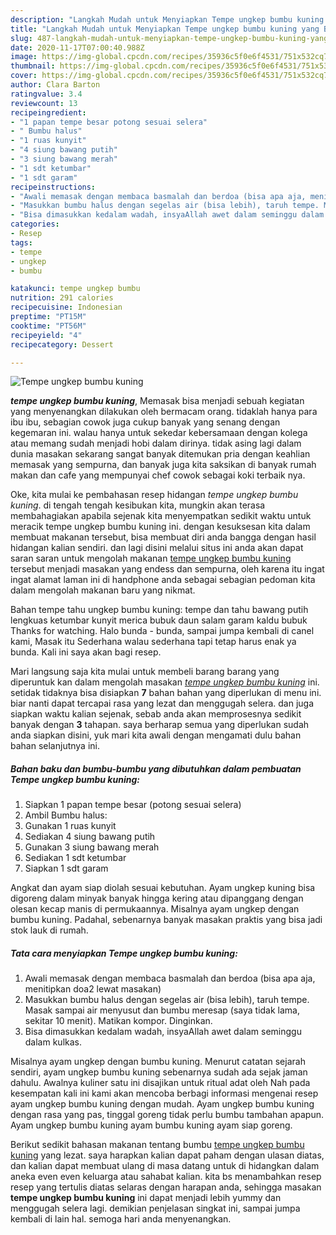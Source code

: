 ```yaml
---
description: "Langkah Mudah untuk Menyiapkan Tempe ungkep bumbu kuning yang Bisa Manjain Lidah"
title: "Langkah Mudah untuk Menyiapkan Tempe ungkep bumbu kuning yang Bisa Manjain Lidah"
slug: 487-langkah-mudah-untuk-menyiapkan-tempe-ungkep-bumbu-kuning-yang-bisa-manjain-lidah
date: 2020-11-17T07:00:40.988Z
image: https://img-global.cpcdn.com/recipes/35936c5f0e6f4531/751x532cq70/tempe-ungkep-bumbu-kuning-foto-resep-utama.jpg
thumbnail: https://img-global.cpcdn.com/recipes/35936c5f0e6f4531/751x532cq70/tempe-ungkep-bumbu-kuning-foto-resep-utama.jpg
cover: https://img-global.cpcdn.com/recipes/35936c5f0e6f4531/751x532cq70/tempe-ungkep-bumbu-kuning-foto-resep-utama.jpg
author: Clara Barton
ratingvalue: 3.4
reviewcount: 13
recipeingredient:
- "1 papan tempe besar potong sesuai selera"
- " Bumbu halus"
- "1 ruas kunyit"
- "4 siung bawang putih"
- "3 siung bawang merah"
- "1 sdt ketumbar"
- "1 sdt garam"
recipeinstructions:
- "Awali memasak dengan membaca basmalah dan berdoa (bisa apa aja, menitipkan doa2 lewat masakan)"
- "Masukkan bumbu halus dengan segelas air (bisa lebih), taruh tempe. Masak sampai air menyusut dan bumbu meresap (saya tidak lama, sekitar 10 menit). Matikan kompor. Dinginkan."
- "Bisa dimasukkan kedalam wadah, insyaAllah awet dalam seminggu dalam kulkas."
categories:
- Resep
tags:
- tempe
- ungkep
- bumbu

katakunci: tempe ungkep bumbu 
nutrition: 291 calories
recipecuisine: Indonesian
preptime: "PT15M"
cooktime: "PT56M"
recipeyield: "4"
recipecategory: Dessert

---
```



![Tempe ungkep bumbu kuning](https://img-global.cpcdn.com/recipes/35936c5f0e6f4531/751x532cq70/tempe-ungkep-bumbu-kuning-foto-resep-utama.jpg)

<b><i>tempe ungkep bumbu kuning</i></b>, Memasak bisa menjadi sebuah kegiatan yang menyenangkan dilakukan oleh bermacam orang. tidaklah hanya para ibu ibu, sebagian cowok juga cukup banyak yang senang dengan kegemaran ini. walau hanya untuk sekedar kebersamaan dengan kolega atau memang sudah menjadi hobi dalam dirinya. tidak asing lagi dalam dunia masakan sekarang sangat banyak ditemukan pria dengan keahlian memasak yang sempurna, dan banyak juga kita saksikan di banyak rumah makan dan cafe yang mempunyai chef cowok sebagai koki terbaik nya.

Oke, kita mulai ke pembahasan resep hidangan <i>tempe ungkep bumbu kuning</i>. di tengah tengah kesibukan kita, mungkin akan terasa membahagiakan apabila sejenak kita menyempatkan sedikit waktu untuk meracik tempe ungkep bumbu kuning ini. dengan kesuksesan kita dalam membuat makanan tersebut, bisa membuat diri anda bangga dengan hasil hidangan kalian sendiri. dan lagi disini melalui situs ini anda akan dapat saran saran untuk mengolah makanan <u>tempe ungkep bumbu kuning</u> tersebut menjadi masakan yang endess dan sempurna, oleh karena itu ingat ingat alamat laman ini di handphone anda sebagai sebagian pedoman kita dalam mengolah makanan baru yang nikmat.

Bahan tempe tahu ungkep bumbu kuning: tempe dan tahu bawang putih lengkuas ketumbar kunyit merica bubuk daun salam garam kaldu bubuk Thanks for watching. Halo bunda - bunda, sampai jumpa kembali di canel kami, Masak itu Sederhana walau sederhana tapi tetap harus enak ya bunda. Kali ini saya akan bagi resep.


Mari langsung saja kita mulai untuk membeli barang barang yang diperuntuk kan dalam mengolah masakan <u><i>tempe ungkep bumbu kuning</i></u> ini. setidak tidaknya bisa disiapkan <b>7</b> bahan bahan yang diperlukan di menu ini. biar nanti dapat tercapai rasa yang lezat dan menggugah selera. dan juga siapkan waktu kalian sejenak, sebab anda akan memprosesnya sedikit banyak dengan <b>3</b> tahapan. saya berharap semua yang diperlukan sudah anda siapkan disini, yuk mari kita awali dengan mengamati dulu bahan bahan selanjutnya ini.

<!--inarticleads1-->

##### Bahan baku dan bumbu-bumbu yang dibutuhkan dalam pembuatan Tempe ungkep bumbu kuning:

1. Siapkan 1 papan tempe besar (potong sesuai selera)
1. Ambil  Bumbu halus:
1. Gunakan 1 ruas kunyit
1. Sediakan 4 siung bawang putih
1. Gunakan 3 siung bawang merah
1. Sediakan 1 sdt ketumbar
1. Siapkan 1 sdt garam


Angkat dan ayam siap diolah sesuai kebutuhan. Ayam ungkep kuning bisa digoreng dalam minyak banyak hingga kering atau dipanggang dengan olesan kecap manis di permukaannya. Misalnya ayam ungkep dengan bumbu kuning. Padahal, sebenarnya banyak masakan praktis yang bisa jadi stok lauk di rumah. 

<!--inarticleads2-->

##### Tata cara menyiapkan Tempe ungkep bumbu kuning:

1. Awali memasak dengan membaca basmalah dan berdoa (bisa apa aja, menitipkan doa2 lewat masakan)
1. Masukkan bumbu halus dengan segelas air (bisa lebih), taruh tempe. Masak sampai air menyusut dan bumbu meresap (saya tidak lama, sekitar 10 menit). Matikan kompor. Dinginkan.
1. Bisa dimasukkan kedalam wadah, insyaAllah awet dalam seminggu dalam kulkas.


Misalnya ayam ungkep dengan bumbu kuning. Menurut catatan sejarah sendiri, ayam ungkep bumbu kuning sebenarnya sudah ada sejak jaman dahulu. Awalnya kuliner satu ini disajikan untuk ritual adat oleh Nah pada kesempatan kali ini kami akan mencoba berbagi informasi mengenai resep ayam ungkep bumbu kuning dengan mudah. Ayam ungkep bumbu kuning dengan rasa yang pas, tinggal goreng tidak perlu bumbu tambahan apapun. Ayam ungkep bumbu kuning ayam bumbu kuning ayam siap goreng. 

Berikut sedikit bahasan makanan tentang bumbu <u>tempe ungkep bumbu kuning</u> yang lezat. saya harapkan kalian dapat paham dengan ulasan diatas, dan kalian dapat membuat ulang di masa datang untuk di hidangkan dalam aneka even even keluarga atau sahabat kalian. kita bs menambahkan resep resep yang tertulis diatas selaras dengan harapan anda, sehingga masakan <b>tempe ungkep bumbu kuning</b> ini dapat menjadi lebih yummy dan menggugah selera lagi. demikian penjelasan singkat ini, sampai jumpa kembali di lain hal. semoga hari anda menyenangkan.
